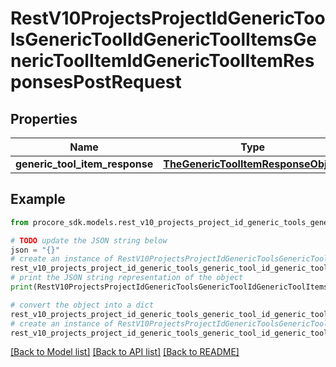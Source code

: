 # RestV10ProjectsProjectIdGenericToolsGenericToolIdGenericToolItemsGenericToolItemIdGenericToolItemResponsesPostRequest


## Properties

Name | Type | Description | Notes
------------ | ------------- | ------------- | -------------
**generic_tool_item_response** | [**TheGenericToolItemResponseObject**](TheGenericToolItemResponseObject.md) |  | 

## Example

```python
from procore_sdk.models.rest_v10_projects_project_id_generic_tools_generic_tool_id_generic_tool_items_generic_tool_item_id_generic_tool_item_responses_post_request import RestV10ProjectsProjectIdGenericToolsGenericToolIdGenericToolItemsGenericToolItemIdGenericToolItemResponsesPostRequest

# TODO update the JSON string below
json = "{}"
# create an instance of RestV10ProjectsProjectIdGenericToolsGenericToolIdGenericToolItemsGenericToolItemIdGenericToolItemResponsesPostRequest from a JSON string
rest_v10_projects_project_id_generic_tools_generic_tool_id_generic_tool_items_generic_tool_item_id_generic_tool_item_responses_post_request_instance = RestV10ProjectsProjectIdGenericToolsGenericToolIdGenericToolItemsGenericToolItemIdGenericToolItemResponsesPostRequest.from_json(json)
# print the JSON string representation of the object
print(RestV10ProjectsProjectIdGenericToolsGenericToolIdGenericToolItemsGenericToolItemIdGenericToolItemResponsesPostRequest.to_json())

# convert the object into a dict
rest_v10_projects_project_id_generic_tools_generic_tool_id_generic_tool_items_generic_tool_item_id_generic_tool_item_responses_post_request_dict = rest_v10_projects_project_id_generic_tools_generic_tool_id_generic_tool_items_generic_tool_item_id_generic_tool_item_responses_post_request_instance.to_dict()
# create an instance of RestV10ProjectsProjectIdGenericToolsGenericToolIdGenericToolItemsGenericToolItemIdGenericToolItemResponsesPostRequest from a dict
rest_v10_projects_project_id_generic_tools_generic_tool_id_generic_tool_items_generic_tool_item_id_generic_tool_item_responses_post_request_from_dict = RestV10ProjectsProjectIdGenericToolsGenericToolIdGenericToolItemsGenericToolItemIdGenericToolItemResponsesPostRequest.from_dict(rest_v10_projects_project_id_generic_tools_generic_tool_id_generic_tool_items_generic_tool_item_id_generic_tool_item_responses_post_request_dict)
```
[[Back to Model list]](../README.md#documentation-for-models) [[Back to API list]](../README.md#documentation-for-api-endpoints) [[Back to README]](../README.md)


